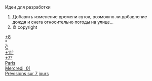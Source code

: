 Идеи для разработки

1. Добавить изменение времени суток, возможно ли добавление дождя и снега относительно погоды на улице...
2. © copyright


<!-- weather widget start --><div id="m-booked-bl-simple-95082"> <a href="//www.booked.net/weather/paris-18145" class="booked-wzs-160-110" style="background-color:#137AE9;"> 
<div class="booked-wzs-160-data wrz-18"> 
<div class="booked-wzs-160-right"> 
<div class="booked-wzs-day-deck"> 
<div class="booked-wzs-day-val"> 
<div class="booked-wzs-day-number"><span class="plus">+</span>8</div> 
<div class="booked-wzs-day-dergee"> 
<div class="booked-wzs-day-dergee-val">&deg;</div> 
<div class="booked-wzs-day-dergee-name">C</div> 
</div> 
</div> 
<div class="booked-wzs-day"> 
<div class="booked-wzs-day-d"><span class="plus">+</span>11&deg;</div> 
<div class="booked-wzs-day-n"><span class="plus">+</span>7&deg;</div> </div> </div> 
<div class="booked-wzs-160-city">Paris</div> 
<div class="booked-wzs-160-date">Mercredi, 01</div> </div> </div> 
<div class="booked-wzs-center"> <span class="booked-wzs-bottom-l">Prévisions sur 7 jours</span> </div> </a> </div>

<script type="text/javascript"> 
var css_file=document.createElement("link"); 
css_file.setAttribute("rel","stylesheet"); 
css_file.setAttribute("type","text/css"); 
css_file.setAttribute("href",'//s.bookcdn.com/css/w/booked-wzs-widget-160.css?v=0.0.1'); 
document.getElementsByTagName("head")[0].appendChild(css_file); 
	function setWidgetData(data) { if(typeof(data) != 'undefined' && data.results.length > 0) { for(var i = 0; i < data.results.length; ++i) { 
			var objMainBlock = document.getElementById('m-booked-bl-simple-95082'); 
			if(objMainBlock !== null) { 
				var copyBlock = document.getElementById('m-bookew-weather-copy-'+data.results[i].widget_type); 
				objMainBlock.innerHTML = data.results[i].html_code; 
				if(copyBlock !== null) objMainBlock.appendChild(copyBlock); } } } 
				else { alert('data=undefined||data.results is empty'); } } 

</script>
 <script type="text/javascript" charset="UTF-8" src="https://widgets.booked.net/weather/info?action=get_weather_info&ver=4&cityID=18145&type=1&scode=124&ltid=3457&domid=w209&cmetric=1&wlangID=3&color=137AE9&wwidth=250&header_color=ffffff&text_color=333333&link_color=08488D&border_form=1&footer_color=ffffff&footer_text_color=333333&transparent=0"></script><!-- weather widget end -->